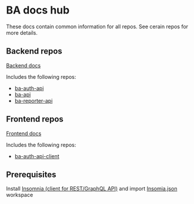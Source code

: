 # BA docs hub

These docs contain common information for all repos. See cerain repos for more details.

## Backend repos

[Backend docs](./BACKEND.md)

Includes the following repos:

- [ba-auth-api](https://github.com/budgetsapp/ba-auth-api)
- [ba-api](https://github.com/budgetsapp/ba-api)
- [ba-reporter-api](https://github.com/budgetsapp/ba-reporter-api)

## Frontend repos

[Frontend docs](./FRONTEND.md)

Includes the following repos:

- [ba-auth-api-client](https://github.com/budgetsapp/ba-auth-api-client)


## Prerequisites

Install [Insomnia (client for REST/GraphQL API)](https://insomnia.rest/graphql/) and import [Insomia.json](./Insomnia.json) workspace 